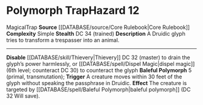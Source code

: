 ﻿---
ac: null
all_resistance: null
complexity: Simple
element: null
fortitude: null
hardness: null
hazard_type: Trap
hp: null
id: '14'
immunity: null
level: '12'
name: Polymorph Trap
rarity: Common
reflex: null
resistance: null
rus_type_level: null
school: null
source: '[[DATABASE/source/Core Rulebook|Core Rulebook]]'
trait:
- '[[DATABASE/trait/Magical|Magical]]'
- '[[DATABASE/trait/Trap|Trap]]'
type: Hazard
weakness: null
will: null

---
# Polymorph Trap<span class="item-type">Hazard 12</span>

<span class="item-trait">Magical</span><span class="item-trait">Trap</span>
**Source** [[DATABASE/source/Core Rulebook|Core Rulebook]] 
**Complexity** Simple
**Stealth** DC 34 (trained)
**Description** A Druidic glyph tries to transform a trespasser into an animal.

---
**Disable** [[DATABASE/skill/Thievery|Thievery]] DC 32 (master) to drain the glyph’s power harmlessly, or [[DATABASE/spell/Dispel Magic|dispel magic]] (6th level; counteract DC 30) to counteract the glyph
**Baleful Polymorph** <span class="action-icon">5</span> (primal, transmutation); **Trigger** A creature moves within 30 feet of the glyph without speaking the passphrase in Druidic. **Effect** The creature is targeted by [[DATABASE/spell/Baleful Polymorph|baleful polymorph]] (DC 32 Will save).